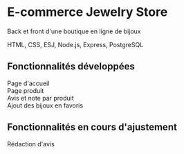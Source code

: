 # E-commerce Jewelry Store

Back et front d'une boutique en ligne de bijoux 

HTML, CSS, ESJ, Node.js, Express, PostgreSQL

## Fonctionnalités développées

Page d'accueil  
Page produit  
Avis et note par produit  
Ajout des bijoux en favoris


## Fonctionnalités en cours d'ajustement

Rédaction d'avis 

